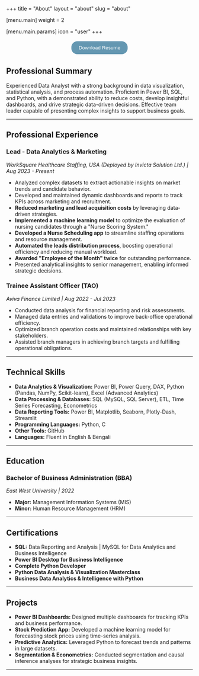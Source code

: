 +++
title = "About"
layout = "about"
slug = "about"

[menu.main]
weight = 2

  [menu.main.params]
  icon = "user"
+++

<html>
<head>
<meta name="viewport" content="width=device-width, initial-scale=1">
<style>
.button {
  background-color: #6497b1;
  border: none;
  color: white;
  padding: 10px 20px;
  text-align: center;
  text-decoration: none;
  display: inline-block;
  margin: 4px 2px;
  cursor: pointer;
  border-radius: 16px;
}
</style>
</head>
<div align=center>
<a href="https://drive.google.com/file/d/1VewLK4wD_mjCWcbNtEseMHhpfcTtmwbs/view?usp=sharing">
<button class="button">Download Resume</button>
</a>
</div>
</html>

## **Professional Summary**

Experienced Data Analyst with a strong background in data visualization, statistical analysis, and process automation. Proficient in Power BI, SQL, and Python, with a demonstrated ability to reduce costs, develop insightful dashboards, and drive strategic data-driven decisions. Effective team leader capable of presenting complex insights to support business goals.

---

## **Professional Experience**

### **Lead - Data Analytics & Marketing**  
*WorkSquare Healthcare Staffing, USA (Deployed by Invicta Solution Ltd.) | Aug 2023 - Present*

- Analyzed complex datasets to extract actionable insights on market trends and candidate behavior.
- Developed and maintained dynamic dashboards and reports to track KPIs across marketing and recruitment.
- **Reduced marketing and lead acquisition costs** by leveraging data-driven strategies.
- **Implemented a machine learning model** to optimize the evaluation of nursing candidates through a "Nurse Scoring System."
- **Developed a Nurse Scheduling app** to streamline staffing operations and resource management.
- **Automated the leads distribution process**, boosting operational efficiency and reducing manual workload.
- **Awarded "Employee of the Month" twice** for outstanding performance.
- Presented analytical insights to senior management, enabling informed strategic decisions.

### **Trainee Assistant Officer (TAO)**  
*Aviva Finance Limited | Aug 2022 - Jul 2023*

- Conducted data analysis for financial reporting and risk assessments.
- Managed data entries and validations to improve back-office operational efficiency.
- Optimized branch operation costs and maintained relationships with key stakeholders.
- Assisted branch managers in achieving branch targets and fulfilling operational obligations.

---

## **Technical Skills**

- **Data Analytics & Visualization:** Power BI, Power Query, DAX, Python (Pandas, NumPy, Scikit-learn), Excel (Advanced Analytics)
- **Data Processing & Databases:** SQL (MySQL, SQL Server), ETL, Time Series Forecasting, Econometrics
- **Data Reporting Tools:** Power BI, Matplotlib, Seaborn, Plotly-Dash, Streamlit
- **Programming Languages:** Python, C
- **Other Tools:** GitHub
- **Languages:** Fluent in English & Bengali

---

## **Education**

### **Bachelor of Business Administration (BBA)**  
*East West University | 2022*  
- **Major:** Management Information Systems (MIS)  
- **Minor:** Human Resource Management (HRM)  

---

## **Certifications**

- **SQL:** Data Reporting and Analysis | MySQL for Data Analytics and Business Intelligence  
- **Power BI Desktop for Business Intelligence**  
- **Complete Python Developer**  
- **Python Data Analysis & Visualization Masterclass**  
- **Business Data Analytics & Intelligence with Python**

---

## **Projects**

- **Power BI Dashboards:** Designed multiple dashboards for tracking KPIs and business performance.
- **Stock Prediction App:** Developed a machine learning model for forecasting stock prices using time-series analysis.
- **Predictive Analytics:** Leveraged Python to forecast trends and patterns in large datasets.
- **Segmentation & Econometrics:** Conducted segmentation and causal inference analyses for strategic business insights.

---


